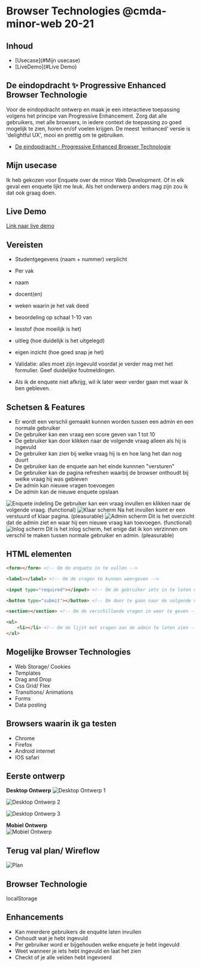# Browser Technologies @cmda-minor-web 20-21

## Inhoud
-   [Usecase](#Mijn usecase)
-   [LiveDemo](#Live Demo)

## De eindopdracht ✨ Progressive Enhanced Browser Technologie

Voor de eindopdracht ontwerp en maak je een interactieve toepassing volgens het principe van Progressive Enhancement. Zorg dat alle gebruikers, met alle browsers, in iedere context de toepassing zo goed mogelijk te zien, horen en/of voelen krijgen. De meest 'enhanced' versie is 'delightful UX', mooi en prettig om te gebruiken.

-   [De eindopdracht - Progressive Enhanced Browser Technologie](course/Eindopdracht.md)

## Mijn usecase

Ik heb gekozen voor Enquete over de minor Web Development. Of in elk geval een enquete lijkt me leuk. Als het onderwerp anders mag zijn zou ik dat ook graag doen.

## Live Demo

[Link naar live demo](https://git.heroku.com/minor-web-dev-survey.git)

## Vereisten

-   Studentgegevens (naam + nummer) verplicht

-   Per vak

-   naam
-   docent(en)
-   weken waarin je het vak deed
-   beoordeling op schaal 1-10 van
-   lesstof (hoe moeilijk is het)
-   uitleg (hoe duidelijk is het uitgelegd)
-   eigen inzicht (hoe goed snap je het)

-   Validatie: alles moet zijn ingevuld voordat je verder mag met het formulier. Geef duidelijke foutmeldingen.

-   Als ik de enquete niet afkrijg, wil ik later weer verder gaan met waar ik ben gebleven.

## Schetsen & Features

-   Er wordt een verschil gemaakt kunnen worden tussen een admin en een normale gebruiker
-   De gebruiker kan een vraag een score geven van 1 tot 10
-   De gebruiker kan door klikken naar de volgende vraag alleen als hij is ingevuld
-   De gebruiker kan zien bij welke vraag hij is en hoe lang het dan nog duurt
-   De gebruiker kan de enquete aan het einde kunnnen "versturen"
-   De gebruiker kan de pagina refreshen waarbij de browser onthoudt bij welke vraag hij was gebleven
-   De admin kan nieuwe vragen toevoegen
-   De admin kan de nieuwe enquete opslaan

![Enquete indeling](https://i.imgur.com/fZb7XEJ.jpg)
De gebruiker kan een vraag invullen en klikken naar de volgende vraag. (functional)
![Klaar scherm](https://i.imgur.com/mqc81qF.jpg)
Na het invullen komt er een verstuurd of klaar pagina. (pleasurable)
![Admin scherm](https://i.imgur.com/Xklxrzs.jpg)
Dit is het overzicht dat de admin ziet en waar hij een nieuwe vraag kan toevoegen. (functional)
![Inlog scherm](https://i.imgur.com/bS5jI0E.jpg)
Dit is het inlog scherm, het enige dat ik kon verzinnen om verschil te maken tussen normale gebruiker en admin. (pleasurable)

## HTML elementen

```html
<form></form> <!-- Om de enquete in te vullen -->

<label></label> <!-- Om de vragen te kunnen weergeven -->

<input type="required"></input> <!-- Om de gebruiker iets in te laten vullen en te checken of de vraag wel is ingevuld -->

<button type="submit"></button> <!-- Om door te gaan naar de volgende vraag -->

<section></section> <!-- Om de verschillende vragen in weer te geven -->

<ul>
    <li></li> <!-- Om de lijst met vragen aan de admin te laten zien -->
</ul>

```

## Mogelijke Browser Technologies

-   Web Storage/ Cookies
-   Templates
-   Drag and Drop
-   Css Grid/ Flex
-   Transitions/ Animations
-   Forms
-   Data posting

## Browsers waarin ik ga testen

-   Chrome
-   Firefox
-   Android internet
-   IOS safari

## Eerste ontwerp

**Desktop Ontwerp**
![Desktop Ontwerp 1](https://i.imgur.com/biETYWH.png)

![Desktop Ontwerp 2](https://i.imgur.com/b2zymZM.png)

![Desktop Ontwerp 3](https://i.imgur.com/UzMoJqM.png)

**Mobiel Ontwerp** <br>
![Mobiel Ontwerp](https://i.imgur.com/AIKveSK.png)

## Terug val plan/ Wireflow
![Plan](https://i.imgur.com/Q96M0F6.png)

## Browser Technologie

localStorage

## Enhancements

- Kan meerdere gebruikers de enquête laten invullen
- Onhoudt wat je hebt ingevuld
- Per gebruiker word er bijgehouden welke enquete je hebt ingevuld
- Weet wanneer je iets hebt ingevuld en laat het zien
- Checkt of je alle velden hebt ingevoerd



<!-- Een (wireflow) schets van de functionaliteit met een beschrijving van de core functionality. Geef ook aan wat de functional/reliable, usable en pleasurable laag. -->

<!-- Een beschrijving van de feature(s)/Browser Technologies die in je demo zijn gebruikt en hoe je dit PE hebt toegepast -->

<!-- Een lijst met vier browsers waarin je hebt getest:
voor de desktop 1 Chromium 1 niet-Chromium browser
voor mobiel 1 iOS + 1 Android OF een Samsung- en een niet-Samsung Android) -->

<!-- een testverslag met
een beschrijving van de feature-lijst die zijn onderzocht
welke browsers de feature(s) wel/niet ondersteunen
welke functionaliteiten zoals JavaScript je aan en uit hebt gezet in de tests
een screenreader test (dit gaan we bij het volgende vak Human Centred Design doen) -->


<!-- Add a link to your live demo in Github Pages 🌐-->

<!-- ☝️ replace this description with a description of your own work -->

<!-- replace the code in the /docs folder with your own, so you can showcase your work with GitHub Pages 🌍 -->

<!-- Add a nice poster image here at the end of the week, showing off your shiny frontend 📸 -->

<!-- Maybe a table of contents here? 📚 -->

<!-- How about a section that describes how to install this project? 🤓 -->

<!-- ...but how does one use this project? What are its features 🤔 -->

<!-- Maybe a checklist of done stuff and stuff still on your wishlist? ✅ -->

<!-- How about a license here? 📜 (or is it a licence?) 🤷 -->
